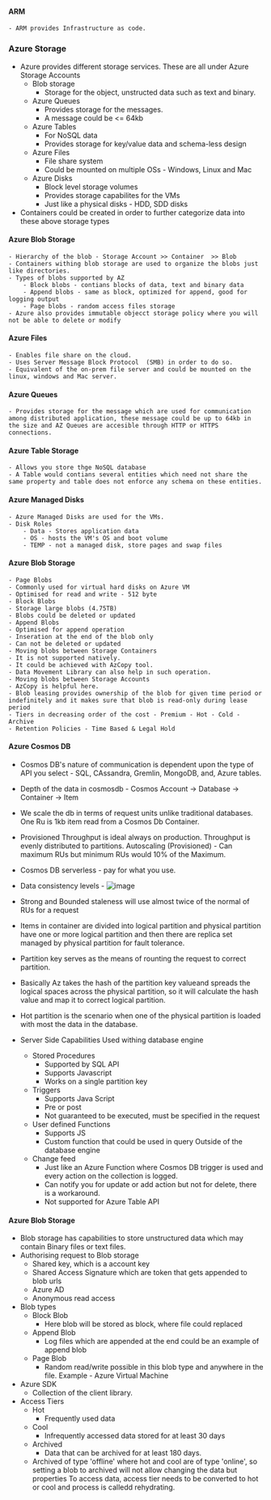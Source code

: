 #### ARM
    - ARM provides Infrastructure as code.

### Azure Storage
- Azure provides different storage services. These are all under Azure Storage Accounts
    - Blob storage
        - Storage for the object, unstructed data such as text and binary.
    - Azure Queues
        - Provides storage for the messages.
        - A message could be <= 64kb
    - Azure Tables
        - For NoSQL data
        - Provides storage for key/value data and schema-less design
    - Azure Files
        - File share system
        - Could be mounted on multiple OSs - Windows, Linux and Mac
    - Azure Disks
        - Block level storage volumes
        - Provides storage capabilites for the VMs
        - Just like a physical disks - HDD, SDD disks
- Containers could be created in order to further categorize data into these above storage types
#### Azure Blob Storage 
    - Hierarchy of the blob - Storage Account >> Container  >> Blob
    - Containers withing blob storage are used to organize the blobs just like directories.
    - Types of blobs supported by AZ
        - Block blobs - contians blocks of data, text and binary data
        - Append blobs - same as block, optimized for append, good for logging output
        - Page blobs - random access files storage
    - Azure also provides immutable objecct storage policy where you will not be able to delete or modify
#### Azure Files
    - Enables file share on the cloud.
    - Uses Server Message Block Protocol  (SMB) in order to do so.
    - Equivalent of the on-prem file server and could be mounted on the linux, windows and Mac server.

#### Azure Queues
    - Provides storage for the message which are used for communication among distributed application, these message could be up to 64kb in the size and AZ Queues are accesible through HTTP or HTTPS connections.

#### Azure Table Storage
    - Allows you store thge NoSQL database
    - A Table would contians several entities which need not share the same property and table does not enforce any schema on these entities.

#### Azure Managed Disks 
    - Azure Managed Disks are used for the VMs.
    - Disk Roles 
        - Data - Stores application data
        - OS - hosts the VM's OS and boot volume
        - TEMP - not a managed disk, store pages and swap files


#### Azure Blob Storage 
    - Page Blobs
	- Commonly used for virtual hard disks on Azure VM
	- Optimised for read and write - 512 byte
    - Block Blobs
	- Storage large blobs (4.75TB)
	- Blobs could be deleted or updated
    - Append Blobs
	- Optimised for append operation
	- Inseration at the end of the blob only
	- Can not be deleted or updated
    - Moving blobs between Storage Containers	
	- It is not supported natively.
	- It could be achieved with AzCopy tool.
	- Data Movement Library can also help in such operation.
    - Moving blobs between Storage Accounts
	- AzCopy is helpful here.
    - Blob leasing provides ownership of the blob for given time period or indefinitely and it makes sure that blob is read-only during lease period
    - Tiers in decreasing order of the cost - Premium - Hot - Cold - Archive
    - Retention Policies - Time Based & Legal Hold


#### Azure Cosmos DB
- Cosmos DB's nature of communication is dependent upon the type of API you select - SQL, CAssandra, Gremlin, MongoDB, and, Azure tables.
- Depth of the data in cosmosdb -  Cosmos Account -> Database -> Container -> Item 
- We scale the db in terms of request units unlike traditional databases. One Ru is 1kb item read from a Cosmos Db Container.
- Provisioned Throughput is ideal always on production. Throughput is evenly distributed to partitions. Autoscaling (Provisioned) - Can maximum RUs but minimum RUs would 10% of the Maximum. 
- Cosmos DB serverless - pay for what you use.
- Data consistency levels - 
![image](https://user-images.githubusercontent.com/36666451/172935682-c6009b3f-d5dc-46e9-ab70-6b690ab0695a.png)
 - Strong and Bounded staleness will use almost twice of the normal of RUs for a request 
 - Items in container are divided into logical partition and physical partition have one or more logical partition and then there are replica set managed by physical partition for fault tolerance.            
 - Partition key serves as the means of rounting the request to correct partition.
 - Basically Az takes the hash of the partition key valueand spreads the logical spaces across the physical partition, so it will calculate the hash value and map it to correct logical partition.
 - Hot partition is the scenario when one of the physical partition is loaded with most the data in the database.

- Server Side Capabilities
    Used withing database engine 
    - Stored Procedures
        - Supported by SQL API
        - Supports Javascript
        - Works on a single partition key
    - Triggers 
        - Supports Java Script
        - Pre or post
        - Not guaranteed to be executed, must be specified in the request
    - User defined Functions
        - Supports JS
        - Custom function that could be used in query
    Outside of the database engine
    - Change feed
        - Just like an Azure Function where Cosmos DB trigger is used and every action on the collection is logged.
        - Can notify you for update or add action but not for delete, there is a workaround.
        - Not supported for Azure Table API

#### Azure Blob Storage
- Blob storage has capabilities to store unstructured data which 
may contain Binary files or text files.
- Authorising request to Blob storage 
  - Shared key, which is a account key 
  - Shared Access Signature which are token that gets appended to blob urls
  - Azure AD
  - Anonymous read access
- Blob types
  - Block Blob
    - Here blob will be stored as block, where file could replaced
  - Append Blob
    - Log files which are appended at the end could be an example of append blob
  - Page Blob
    - Random read/write possible in this blob type and anywhere in the file. Example - Azure Virtual Machine 
- Azure SDK
  - Collection of the client library.
- Access Tiers 
  - Hot
    - Frequently used data
  - Cool
    - Infrequently accessed data stored for at least 30 days
  - Archived
    - Data that can be archived for at least 180 days.
  - Archived of type 'offline' where hot and cool are of type 'online', so setting a blob to archived will not allow changing the data but properties
    To access data, access tier needs to be converted to hot or cool and process is calledd rehydrating.

